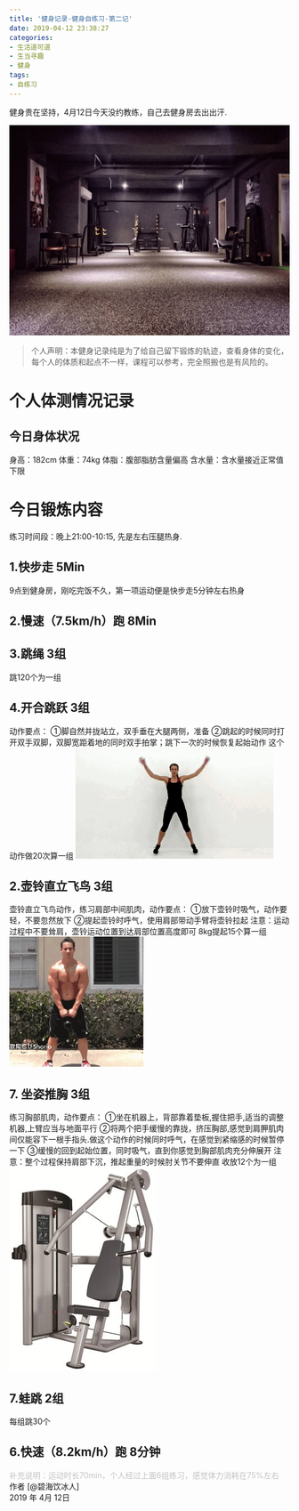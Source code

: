 ```yaml
---
title: '健身记录-健身自练习-第二记'
date: 2019-04-12 23:38:27
categories:
- 生活道可道
- 生当寻趣
- 健身
tags:
- 自练习
---
```





健身贵在坚持，4月12日今天没约教练，自己去健身房去出出汗.

![](https://raw.githubusercontent.com/liruixue/muqiaosite/master/images/life-gym/exercise2-home.jpg)
<!-- more -->
>个人声明：本健身记录纯是为了给自己留下锻炼的轨迹，查看身体的变化，每个人的体质和起点不一样，课程可以参考，完全照搬也是有风险的。

#  个人体测情况记录
##  今日身体状况
身高：182cm
体重：74kg
体脂：腹部脂肪含量偏高
含水量：含水量接近正常值下限
#  今日锻炼内容
练习时间段：晚上21:00-10:15, 先是左右压腿热身.
##  1.快步走      5Min
9点到健身房，刚吃完饭不久，第一项运动便是快步走5分钟左右热身
##  2.慢速（7.5km/h）跑      8Min 
##  3.跳绳   3组
跳120个为一组
##  4.开合跳跃     3组
动作要点：
①脚自然并拢站立，双手垂在大腿两侧，准备
②跳起的时候同时打开双手双脚，双脚宽距着地的同时双手拍掌；跳下一次的时候恢复起始动作
这个动作做20次算一组
![](https://raw.githubusercontent.com/liruixue/muqiaosite/master/images/life-gym/class1-jump-papa.gif)
##  2.壶铃直立飞鸟   3组
壶铃直立飞鸟动作，练习肩部中间肌肉，动作要点：
①放下壶铃时吸气，动作要轻，不要忽然放下
②提起壶铃时呼气，使用肩部带动手臂将壶铃拉起
注意：运动过程中不要耸肩，壶铃运动位置到达肩部位置高度即可
8kg提起15个算一组
![](https://raw.githubusercontent.com/liruixue/muqiaosite/master/images/life-gym/class1-huling.gif)
##  7. 坐姿推胸  3组
练习胸部肌肉，动作要点：
①坐在机器上，背部靠着垫板,握住把手,适当的调整机器,上臂应当与地面平行
②将两个把手缓慢的靠拢，挤压胸部,感觉到肩胛肌肉间仅能容下一根手指头.做这个动作的时候同时呼气，在感觉到紧缩感的时候暂停一下
③缓慢的回到起始位置，同时吸气，直到你感觉到胸部肌肉充分伸展开
注意：整个过程保持肩部下沉，推起重量的时候肘关节不要伸直
收放12个为一组
![](https://raw.githubusercontent.com/liruixue/muqiaosite/master/images/life-gym/class4-seat-chest.jpg)
##  7.蛙跳  2组
每组跳30个
##  6.快速（8.2km/h）跑  8分钟



<font color=#c3c3c3>补充说明：运动时长70min，个人经过上面6组练习，感觉体力消耗在75%左右</font>
<br/>
作者 [@碧海饮冰人]    
2019 年 4月 12日    



